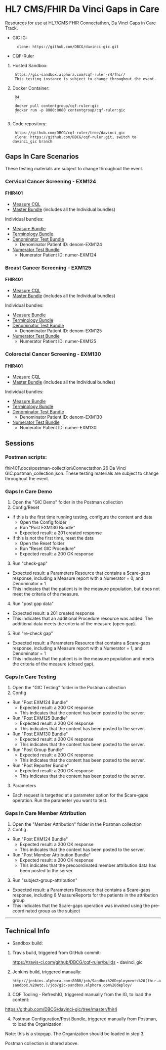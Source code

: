 # HL7 CMS/FHIR Da Vinci Gaps in Care

Resources for use at HL7/CMS FHIR Connectathon, Da Vinci Gaps in Care Track.


* GIC IG:
    
        clone: https://github.com/DBCG/davinci-gic.git

* CQF-Ruler

1. Hosted Sandbox:

        https://gic-sandbox.alphora.com/cqf-ruler-r4/fhir/
        This testing instance is subject to change throughout the event.

2. Docker Container:

        R4
        ```
        docker pull contentgroup/cqf-ruler:gic
        docker run -p 8080:8080 contentgroup/cqf-ruler:gic
        ```
3. Code repository:
        
        https://github.com/DBCG/cqf-ruler/tree/davinci_gic
        clone: https://github.com/DBCG/cqf-ruler.git, switch to davinci_gic branch
        
   
## Gaps In Care Scenarios
These testing materials are subject to change throughout the event.

### Cervical Cancer Screening - EXM124

#### FHIR401

* [Measure CQL](fhir401/input/pagecontent/cql/EXM124-8.2.000.cql)
* [Master Bundle](fhir401/bundles/EXM124-8.2.000/EXM124-8.2.000-bundle.json)  (includes all the Individual bundles)

Individual bundles:
* [Measure Bundle](fhir401/bundles/EXM124-8.2.000/EXM124-8.2.000-files/measure-EXM124-8.2.000.json)
* [Terminology Bundle](fhir401/bundles/EXM124-8.2.000/EXM124-8.2.000-files/valuesets-EXM124-8.2.000-bundle.json)
* [Denominator Test Bundle](fhir401/bundles/EXM124-8.2.000/EXM124-8.2.000-files/tests-denom-EXM124-bundle.json)
    * Denominator Patient ID: denom-EXM124
* [Numerator Test Bundle](fhir401/bundles/EXM124-8.2.000/EXM124-8.2.000-files/tests-numer-EXM124-bundle.json)
    * Numerator Patient ID: numer-EXM124



### Breast Cancer Screening - EXM125

#### FHIR401

* [Measure CQL](fhir401/input/pagecontent/cql/EXM125-7.3.000.cql)
* [Master Bundle](fhir401/bundles/EXM125-7.3.000/EXM125-7.3.000-bundle.json)  (includes all the Individual bundles)

Individual bundles:
* [Measure Bundle](fhir401/bundles/EXM125-7.3.000/EXM125-7.3.000-files/measure-EXM125-7.3.000.json)
* [Terminology Bundle](fhir401/bundles/EXM125-7.3.000/EXM125-7.3.000-files/valuesets-EXM125-7.3.000-bundle.json)
* [Denominator Test Bundle](fhir401/bundles/EXM125-7.3.000/EXM125-7.3.000-files/tests-denom-EXM125-bundle.json)
    * Denominator Patient ID: denom-EXM125
* [Numerator Test Bundle](fhir401/bundles/EXM125-7.3.000/EXM125-7.3.000-files/tests-numer-EXM125-bundle.json)
    * Numerator Patient ID: numer-EXM125
    


### Colorectal Cancer Screening - EXM130

#### FHIR401

* [Measure CQL](fhir401/input/pagecontent/cql/EXM130-7.3.000.cql)
* [Master Bundle](fhir401/bundles/EXM130-7.3.000/EXM130-7.3.000-bundle.json)  (includes all the Individual bundles)

Individual bundles:
* [Measure Bundle](fhir401/bundles/EXM130-7.3.000/EXM130-7.3.000-files/measure-EXM130-7.3.000.json)
* [Terminology Bundle](fhir401/bundles/EXM130-7.3.000/EXM130-7.3.000-files/valuesets-EXM130-7.3.000-bundle.json)
* [Denominator Test Bundle](fhir401/bundles/EXM130-7.3.000/EXM130-7.3.000-files/tests-denom-EXM130-bundle.json)
    * Denominator Patient ID: denom-EXM130
* [Numerator Test Bundle](fhir401/bundles/EXM130-7.3.000/EXM130-7.3.000-files/tests-numer-EXM130-bundle.json)
    * Numerator Patient ID: numer-EXM130


## Sessions

### Postman scripts:

fhir401\docs\postman-collection\Connectathon 26 Da Vinci GIC.postman_collection.json.
These testing materials are subject to change throughout the event.

### Gaps In Care Demo

 1. Open the "GIC Demo" folder in the Postman collection
 2. Config/Reset
   * If this is the first time running testing, configure the content and data
      * Open the Config folder
      * Run "Post EXM130 Bundle"
      * Expected result: a 201 created response
   * If this is not the first time, reset the data
      * Open the Reset folder
      * Run "Reset GIC Procedure"
      * Expected result: a 200 OK response
 3. Run "check-gap"
   * Expected result: a Parameters Resource that contains a $care-gaps response, including a Measure report with a Numerator = 0, and Denominator = 1
   * This indicates that the patient is in the measure population, but does not meet the criteria of the measure.
 4.  Run "post gap data"
   * Expected result: a 201 created response
   * This indicates that an additional Procedure resource was added.  The additional data meets the criteria of the measure (open gap).
 5. Run "re-check gap"
   * Expected result: a Parameters Resource that contains a $care-gaps response, including a Measure report with a Numerator = 1, and Denominator = 1
   * This indicates that the patient is in the measure population and meets the criteria of the measure (closed gap).
   
### Gaps In Care Testing

 1. Open the "GIC Testing" folder in the Postman collection
 2. Config
   * Run "Post EXM124 Bundle"
      * Expected result: a 200 OK response
      * This indicates that the content has been posted to the server.
   * Run "Post EXM125 Bundle"
      * Expected result: a 200 OK response
      * This indicates that the content has been posted to the server.
   * Run "Post EXM130 Bundle"
      * Expected result: a 200 OK response
      * This indicates that the content has been posted to the server.
   * Run "Post Group Bundle"
      * Expected result: a 200 OK response
      * This indicates that the content has been posted to the server.
   * Run "Post Reporter Bundle"
      * Expected result: a 200 OK response
      * This indicates that the content has been posted to the server.
 3. Parameters
   * Each request is targetted at a parameter option for the $care-gaps operation.  Run the parameter you want to test.

### Gaps In Care Member Attribution

 1. Open the "Member Attribution" folder in the Postman collection
 2. Config
   * Run "Post EXM124 Bundle"
      * Expected result: a 200 OK response
      * This indicates that the content has been posted to the server.
   * Run "Post Member Attribution Bundle"
      * Expected result: a 200 OK response
      * This indicates that the precoordinated member attribution data has been posted to the server.
 3. Run "subject-group-attribution"
   * Expected result: a Parameters Resource that contains a $care-gaps response, including 6 MeasureReports for the patients in the attribution group
   * This indicates that the $care-gaps operation was invoked using the pre-coordinated group as the subject
   
---
## Technical Info
* Sandbox build: 
1.  Travis build, triggered from GitHub commit:

    https://travis-ci.com/github/DBCG/cqf-ruler/builds - davinci_gic

2.  Jenkins build, triggered manually:

        http://jenkins.alphora.com:8080/job/Sandbox%20Deployments%20(fhir.alphora.com,%20cqm-sandbox,%20etc.)/job/gic-sandbox.alphora.com%20deploy/

3.  CQF Tooling - RefreshIG, triggered manually from the IG, to load the content:

https://github.com/DBCG/davinci-gic/tree/master/fhir4

4. Postman Configuration/Post Bundle, triggered manually from Postman, to load the Organization. 

Note: this is a stopgap.  The Organization should be loaded in step 3.

Postman collection is shared above.
